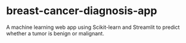 # breast-cancer-diagnosis-app
A machine learning web app using Scikit-learn and Streamlit to predict whether a tumor is benign or malignant.
